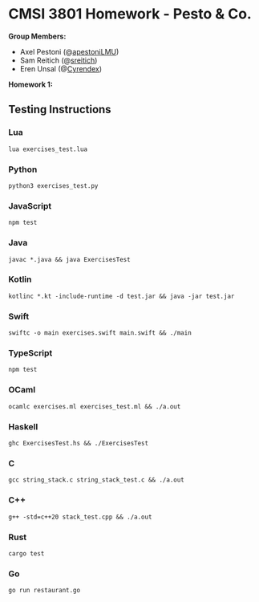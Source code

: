 # CMSI 3801 Homework - Pesto & Co.

**Group Members:** 

* Axel Pestoni (@[apestoniLMU](https://github.com/apestoniLMU))
* Sam Reitich (@[sreitich](https://github.com/sreitich))
* Eren Unsal (@[Cyrendex](https://github.com/Cyrendex))

**Homework 1:**


## Testing Instructions
### Lua

```
lua exercises_test.lua
```

### Python

```
python3 exercises_test.py
```

### JavaScript

```
npm test
```

### Java

```
javac *.java && java ExercisesTest
```

### Kotlin

```
kotlinc *.kt -include-runtime -d test.jar && java -jar test.jar
```

### Swift

```
swiftc -o main exercises.swift main.swift && ./main
```

### TypeScript

```
npm test
```

### OCaml

```
ocamlc exercises.ml exercises_test.ml && ./a.out
```

### Haskell

```
ghc ExercisesTest.hs && ./ExercisesTest
```

### C

```
gcc string_stack.c string_stack_test.c && ./a.out
```

### C++

```
g++ -std=c++20 stack_test.cpp && ./a.out
```

### Rust

```
cargo test
```

### Go

```
go run restaurant.go
```
